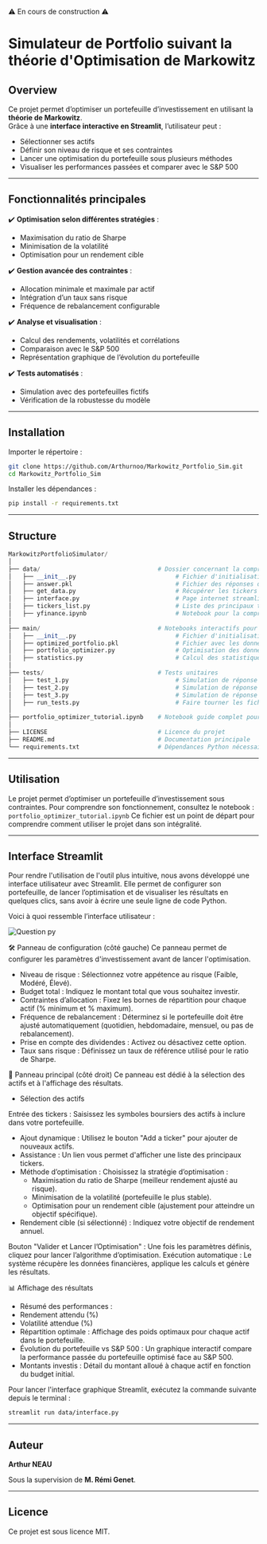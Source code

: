 ⚠️ En cours de construction ⚠️

# Simulateur de Portfolio suivant la théorie d'Optimisation de Markowitz

## Overview

Ce projet permet d’optimiser un portefeuille d’investissement en utilisant la **théorie de Markowitz**.  
Grâce à une **interface interactive en Streamlit**, l’utilisateur peut :  
- Sélectionner ses actifs  
- Définir son niveau de risque et ses contraintes  
- Lancer une optimisation du portefeuille sous plusieurs méthodes  
- Visualiser les performances passées et comparer avec le S&P 500  

---

## Fonctionnalités principales
✔️ **Optimisation selon différentes stratégies** :  
- Maximisation du ratio de Sharpe  
- Minimisation de la volatilité  
- Optimisation pour un rendement cible  

✔️ **Gestion avancée des contraintes** :  
- Allocation minimale et maximale par actif  
- Intégration d’un taux sans risque  
- Fréquence de rebalancement configurable  

✔️ **Analyse et visualisation** :  
- Calcul des rendements, volatilités et corrélations  
- Comparaison avec le S&P 500  
- Représentation graphique de l’évolution du portefeuille  

✔️ **Tests automatisés** :  
- Simulation avec des portefeuilles fictifs  
- Vérification de la robustesse du modèle
---

## Installation

Importer le répertoire :
```bash
git clone https://github.com/Arthurnoo/Markowitz_Portfolio_Sim.git
cd Markowitz_Portfolio_Sim
```
Installer les dépendances :
```bash
pip install -r requirements.txt
```
---

## Structure

```python
MarkowitzPortfolioSimulator/
│
├── data/                                 # Dossier concernant la compréhension et la récupération de la data
│   ├── __init__.py                            # Fichier d'initialisation pour le module
│   ├── answer.pkl                             # Fichier des réponses de l'utilisateur dans interface.py
│   ├── get_data.py                            # Récupérer les tickers du S&P 500
│   ├── interface.py                           # Page internet streamlit pour récupérer les informations de l'utilisateur, et afficher les résultats
│   ├── tickers_list.py                        # Liste des principaux tickers (aide pour les utilisateurs)
│   ├── yfinance.ipynb                         # Notebook pour la compréhension basique de yfinance
│
├── main/                                 # Notebooks interactifs pour démonstration
│   ├── __init__.py                            # Fichier d'initialisation pour le module
│   ├── optimized_portfolio.pkl                # Fichier avec les données finales pour l'exporter dans interface.py
│   ├── portfolio_optimizer.py                 # Optimisation des données sous contraintes
│   ├── statistics.py                          # Calcul des statistiques basiques des tickers (rendements moyens, volatilités, matrice de corrélation)
│
├── tests/                                # Tests unitaires
│   ├── test_1.py                              # Simulation de réponse utilisateur 1 (5 tickers)
│   ├── test_2.py                              # Simulation de réponse utilisateur 2 (10 tickers)
│   ├── test_3.py                              # Simulation de réponse utilisateur 3 (20 tickers)
│   ├── run_tests.py                           # Faire tourner les fichiers de tests et vérifier que tout fonctionne
│
├── portfolio_optimizer_tutorial.ipynb    # Notebook guide complet pour l'utilisateur
│
├── LICENSE                               # Licence du projet
├── README.md                             # Documentation principale
└── requirements.txt                      # Dépendances Python nécessaires
```

---

## Utilisation

Le projet permet d’optimiser un portefeuille d’investissement sous contraintes.
Pour comprendre son fonctionnement, consultez le notebook : `portfolio_optimizer_tutorial.ipynb`
Ce fichier est un point de départ pour comprendre comment utiliser le projet dans son intégralité.

---

## Interface Streamlit

Pour rendre l'utilisation de l'outil plus intuitive, nous avons développé une interface utilisateur avec Streamlit. Elle permet de configurer son portefeuille, de lancer l’optimisation et de visualiser les résultats en quelques clics, sans avoir à écrire une seule ligne de code Python.

Voici à quoi ressemble l’interface utilisateur :

![Question py](https://github.com/user-attachments/assets/5f745dc6-961f-449d-b5f9-fd885a9fbeb0)

🛠 Panneau de configuration (côté gauche)
Ce panneau permet de configurer les paramètres d'investissement avant de lancer l'optimisation.

- Niveau de risque : Sélectionnez votre appétence au risque (Faible, Modéré, Élevé).
- Budget total : Indiquez le montant total que vous souhaitez investir.
- Contraintes d’allocation : Fixez les bornes de répartition pour chaque actif (% minimum et % maximum).
- Fréquence de rebalancement : Déterminez si le portefeuille doit être ajusté automatiquement (quotidien, hebdomadaire, mensuel, ou pas de rebalancement).
- Prise en compte des dividendes : Activez ou désactivez cette option.
- Taux sans risque : Définissez un taux de référence utilisé pour le ratio de Sharpe.

📍 Panneau principal (côté droit)
Ce panneau est dédié à la sélection des actifs et à l'affichage des résultats.

- Sélection des actifs

Entrée des tickers : Saisissez les symboles boursiers des actifs à inclure dans votre portefeuille.
- Ajout dynamique : Utilisez le bouton "Add a ticker" pour ajouter de nouveaux actifs.
- Assistance : Un lien vous permet d'afficher une liste des principaux tickers.
- Méthode d’optimisation : Choisissez la stratégie d’optimisation :
  - Maximisation du ratio de Sharpe (meilleur rendement ajusté au risque).
  - Minimisation de la volatilité (portefeuille le plus stable).
  - Optimisation pour un rendement cible (ajustement pour atteindre un objectif spécifique).
- Rendement cible (si sélectionné) : Indiquez votre objectif de rendement annuel.


Bouton "Valider et Lancer l’Optimisation" : Une fois les paramètres définis, cliquez pour lancer l’algorithme d’optimisation.
Exécution automatique : Le système récupère les données financières, applique les calculs et génère les résultats.

📊 Affichage des résultats

- Résumé des performances :
- Rendement attendu (%)
- Volatilité attendue (%)
- Répartition optimale :
Affichage des poids optimaux pour chaque actif dans le portefeuille.
- Évolution du portefeuille vs S&P 500 :
Un graphique interactif compare la performance passée du portefeuille optimisé face au S&P 500.
- Montants investis :
Détail du montant alloué à chaque actif en fonction du budget initial.

Pour lancer l'interface graphique Streamlit, exécutez la commande suivante depuis le terminal :

```bash
streamlit run data/interface.py
```

---
## Auteur

**Arthur NEAU**

Sous la supervision de **M. Rémi Genet**.

---

## Licence

Ce projet est sous licence MIT.
